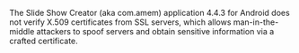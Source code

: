 The Slide Show Creator (aka com.amem) application 4.4.3 for Android does not verify X.509 certificates from SSL servers, which allows man-in-the-middle attackers to spoof servers and obtain sensitive information via a crafted certificate.